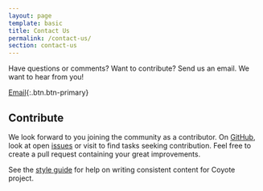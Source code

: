 ```yaml
---
layout: page
template: basic
title: Contact Us
permalink: /contact-us/
section: contact-us
---
```


Have questions or comments? Want to contribute? Send us an email. We want to hear from you!

[Email](mailto:coyote@microsoft.com){:.btn.btn-primary}

## Contribute

We look forward to you joining the community as a contributor. On [GitHub](https://github.com/microsoft/Coyote/), look at open [issues](https://github.com/microsoft/Coyote/issues) or visit to find tasks seeking contribution. Feel free to create a pull request containing your great improvements.

See the [style guide](/Coyote/styleguide) for help on writing consistent content for Coyote project.
